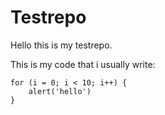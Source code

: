 # Testrepo

Hello this is my testrepo.

This is my code that i usually write:
```
for (i = 0; i < 10; i++) {
    alert('hello')
}
```